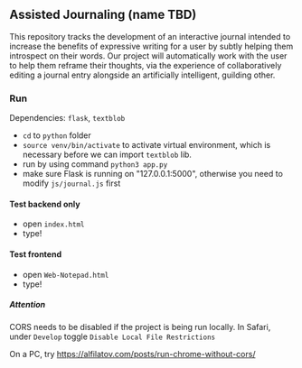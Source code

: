 ## Assisted Journaling (name TBD)
This repository tracks the development of an interactive journal intended to increase the benefits of expressive writing for a user by subtly helping them introspect on their words. Our project will automatically work with the user to help them reframe their thoughts, via the experience of collaboratively editing a journal entry alongside an artificially intelligent, guilding other.

### Run
Dependencies: `flask`, `textblob`
- `cd` to `python` folder
- `source venv/bin/activate` to activate virtual environment, which is necessary before we can import `textblob` lib.
- run by using command `python3 app.py`
- make sure Flask is running on "127.0.0.1:5000", otherwise you need to modify `js/journal.js` first
#### Test backend only
- open `index.html`
- type!
#### Test frontend
- open `Web-Notepad.html`
- type!

##### Attention
CORS needs to be disabled if the project is being run locally. In Safari, under `Develop` toggle `Disable Local File Restrictions`

On a PC, try https://alfilatov.com/posts/run-chrome-without-cors/
